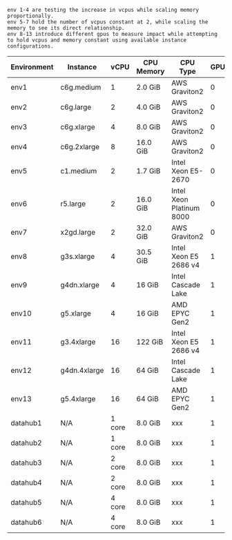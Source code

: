 ```angular2html
env 1-4 are testing the increase in vcpus while scaling memory proportionally.
env 5-7 hold the number of vcpus constant at 2, while scaling the memory to see its direct relationship.
env 8-13 introduce different gpus to measure impact while attempting to hold vcpus and memory constant using available instance configurations.
```

| Environment | Instance     | vCPU | CPU Memory | CPU Type                 | GPU | GPU Memory | GPU Type         |
|-------------|--------------|------|------------|--------------------------|-----|------------|------------------|
| env1        | c6g.medium   | 1    | 2.0 GiB    | AWS Graviton2            | 0   | N/A        | N/A              |
| env2        | c6g.large    | 2    | 4.0 GiB    | AWS Graviton2            | 0   | N/A        | N/A              |
| env3        | c6g.xlarge   | 4    | 8.0 GiB    | AWS Graviton2            | 0   | N/A        | N/A              |
| env4        | c6g.2xlarge  | 8    | 16.0 GiB   | AWS Graviton2            | 0   | N/A        | N/A              |
| env5        | c1.medium    | 2    | 1.7 GiB    | Intel Xeon E5-2670       | 0   | N/A        | N/A              |
| env6        | r5.large     | 2    | 16.0 GiB   | Intel Xeon Platinum 8000 | 0   | N/A        | N/A              |
| env7        | x2gd.large   | 2    | 32.0 GiB   | AWS Graviton2            | 0   | N/A        | N/A              |
| env8        | g3s.xlarge	  | 4    | 30.5	GiB   | Intel Xeon E5 2686 v4    | 1   | 8 GiB      | NVIDIA Tesla M60 |
| env9        | g4dn.xlarge  | 4    | 16 GiB     | Intel Cascade Lake       | 1   | 16 GiB     | NVIDIA T4        |
| env10       | g5.xlarge    | 4    | 16 GiB     | AMD EPYC Gen2            | 1   | 24 GiB     | NVIDIA A10G      |
| env11       | g3.4xlarge	  | 16   | 122 GiB    | Intel Xeon E5 2686 v4    | 1   | 8 GiB      | NVIDIA Tesla M60 |
| env12       | g4dn.4xlarge | 16   | 64 GiB     | Intel Cascade Lake       | 1   | 16 GiB     | NVIDIA T4        |
| env13       | g5.4xlarge   | 16   | 64 GiB     | AMD EPYC Gen2            | 1   | 24 GiB     | NVIDIA A10G      |
| datahub1       | N/A   | 1 core    | 8.0 GiB    | xxx            | 1   | N/A        | 2080ti        |
| datahub2      | N/A   | 1 core    | 8.0 GiB    | xxx          | 1   | N/A        | a5000          |
| datahub3       | N/A   | 2 core    | 8.0 GiB    | xxx            | 1   | N/A        | 2080ti        |
| datahub4      | N/A   | 2 core    | 8.0 GiB    | xxx          | 1   | N/A        | a5000          |
| datahub5       | N/A   | 4 core    | 8.0 GiB    | xxx            | 1   | N/A        | 2080ti        |
| datahub6      | N/A   | 4 core    | 8.0 GiB    | xxx          | 1   | N/A        | a5000          |
